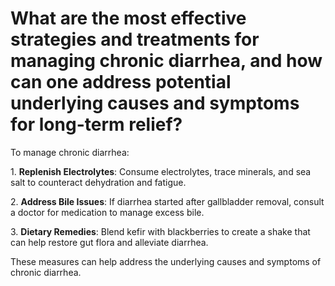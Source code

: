 # What are the most effective strategies and treatments for managing chronic diarrhea, and how can one address potential underlying causes and symptoms for long-term relief?

To manage chronic diarrhea:

1\. **Replenish Electrolytes**: Consume electrolytes, trace minerals, and sea salt to counteract dehydration and fatigue.

2\. **Address Bile Issues**: If diarrhea started after gallbladder removal, consult a doctor for medication to manage excess bile.

3\. **Dietary Remedies**: Blend kefir with blackberries to create a shake that can help restore gut flora and alleviate diarrhea.

These measures can help address the underlying causes and symptoms of chronic diarrhea.